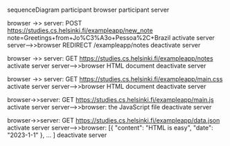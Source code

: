 ```mermaid
```
sequenceDiagram
  participant browser
  participant server

  browser ->> server: POST https://studies.cs.helsinki.fi/exampleapp/new_note note=Greetings+from+Jo%C3%A3o+Pessoa%2C+Brazil
  activate server
  server-->>browser REDIRECT /exampleapp/notes
  deactivate server

  browser ->> server: GET https://studies.cs.helsinki.fi/exampleapp/notes
  activate server
  server-->>browser HTML document
  deactivate server

  browser ->> server: GET https://studies.cs.helsinki.fi/exampleapp/main.css
  activate server
  server-->>browser HTML document
  deactivate server

  browser->>server: GET https://studies.cs.helsinki.fi/exampleapp/main.js
  activate server
  server-->>browser: the JavaScript file
  deactivate server

  browser->>server: GET https://studies.cs.helsinki.fi/exampleapp/data.json
  activate server
  server-->>browser: [{ "content": "HTML is easy", "date": "2023-1-1" }, ... ]
  deactivate server
```
```
